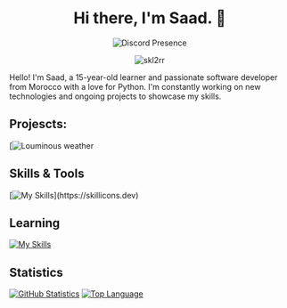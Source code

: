 <h1 align="center">Hi there, I'm Saad. 👋</h1>
<div align="center">
    <img src="https://lanyard.cnrad.dev/api/1052211556735266856" alt="Discord Presence">
</div>
<p align="center">
  <img src="https://komarev.com/ghpvc/?username=skl2rr&label=Profile%20views&color=0e75b6&style=flat" alt="skl2rr" />
</p>

Hello! I'm Saad, a 15-year-old learner and passionate software developer from Morocco with a love for Python. I'm constantly working on new technologies and ongoing projects to showcase my skills.

## Projescts:
[![Louminous weather](https://rb.gy/u1gigd)

## Skills & Tools
[![My Skills](https://skillicons.dev/icons?i=js,html,css,nodejs,mongodb,vscode,git,github,)](https://skillicons.dev)

## Learning
[![My Skills](https://skillicons.dev/icons?i=ts,py)](https://skillicons.dev)

## Statistics
[![GitHub Statistics](https://github-readme-stats.vercel.app/api?username=skl2r&show_icons=true&theme=dark)](https://github.com/skl2r)
[![Top Language](https://github-readme-stats.vercel.app/api/top-langs/?username=skl2r&layout=compact&theme=dark)](https://github.com/skl2r)

